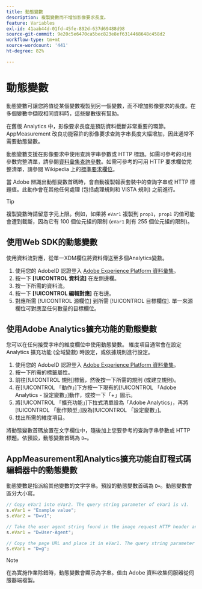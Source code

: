 ```yaml
---
title: 動態變數
description: 複製變數而不增加影像要求長度。
feature: Variables
exl-id: 41aab44d-01fd-45fe-892d-637d69488d98
source-git-commit: 9e20c5e6470ca5bec823e8ef6314468648c458d2
workflow-type: tm+mt
source-wordcount: '441'
ht-degree: 82%

---
```


# 動態變數

動態變數可讓您將值從某個變數複製到另一個變數，而不增加影像要求的長度。在多個變數中擷取相同資料時，這些變數很有幫助。

在舊版 Analytics 中，影像要求長度是預防資料截斷非常重要的環節。AppMeasurement 改良功能容許的影像要求查詢字串長度大幅增加，因此通常不需要動態變數。

動態變數支援在影像要求中使用查詢字串參數或 HTTP 標題。如需可參考的可用參數完整清單，請參閱[資料彙集查詢參數](../../validate/query-parameters.md)。如需可參考的可用 HTTP 要求欄位完整清單，請參閱 Wikipedia 上的[標準要求欄位](https://en.wikipedia.org/wiki/List_of_HTTP_header_fields#Request_fields)。

當 Adobe 辨識出動態變數首碼時，會自動複製報表套裝中的查詢字串或 HTTP 標題值。此動作會在其他任何處理 (包括處理規則和 VISTA 規則) 之前進行。

>[!TIP]
>
>複製變數時請留意字元上限。例如，如果將 `eVar1` 複製到 `prop1`，`prop1` 的值可能會遭到截斷，因為它有 100 個位元組的限制 (`eVar1` 則有 255 個位元組的限制)。

## 使用Web SDK的動態變數

使用資料流對應，從單一XDM欄位將資料傳送至多個Analytics變數。

1. 使用您的 AdobeID 認證登入 [Adobe Experience Platform 資料彙集](https://experience.adobe.com/data-collection)。
1. 按一下 **[!UICONTROL 資料流]** 在左側邊欄。
1. 按一下所需的資料流。
1. 按一下 **[!UICONTROL 編輯對應]** 在右邊。
1. 對應所需 [!UICONTROL 源欄位] 到所需 [!UICONTROL 目標欄位]. 單一來源欄位可對應至任何數量的目標欄位。

## 使用Adobe Analytics擴充功能的動態變數

您可以在任何接受字串的維度欄位中使用動態變數。 維度項目通常會在設定 Analytics 擴充功能 (全域變數) 時設定，或依據規則進行設定。

1. 使用您的 AdobeID 認證登入 [Adobe Experience Platform 資料彙集](https://experience.adobe.com/data-collection)。
2. 按一下所需的標籤屬性。
3. 前往[!UICONTROL 規則]標籤，然後按一下所需的規則 (或建立規則)。
4. 在[!UICONTROL 「動作」]下方按一下現有的[!UICONTROL 「Adobe Analytics - 設定變數」]動作，或按一下「+」圖示。
5. 將[!UICONTROL 「擴充功能」]下拉式清單設為「Adobe Analytics」，再將[!UICONTROL 「動作類型」]設為[!UICONTROL 「設定變數」]。
6. 找出所需的維度項目。

將動態變數首碼放置在文字欄位中，隨後加上您要參考的查詢字串參數或 HTTP 標題。依預設，動態變數首碼為 `D=`。

## AppMeasurement和Analytics擴充功能自訂程式碼編輯器中的動態變數

動態變數是指派給其他變數的文字字串。預設的動態變數首碼為 `D=`。動態變數會區分大小寫。

```js
// Copy eVar1 into eVar2. The query string parameter of eVar1 is v1.
s.eVar1 = "Example value";
s.eVar2 = "D=v1";

// Take the user agent string found in the image request HTTP header and place it in eVar1.
s.eVar1 = "D=User-Agent";

// Copy the page URL and place it in eVar1. The query string parameter of page URL is g.
s.eVar1 = "D=g";
```

>[!NOTE]
>
> 在為實施作業除錯時，動態變數會顯示為字串。值由 Adobe 資料收集伺服器從伺服器端複製。
